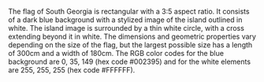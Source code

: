 The flag of South Georgia is rectangular with a 3:5 aspect ratio. It consists of a dark blue background with a stylized image of the island outlined in white. The island image is surrounded by a thin white circle, with a cross extending beyond it in white. The dimensions and geometric properties vary depending on the size of the flag, but the largest possible size has a length of 300cm and a width of 180cm. The RGB color codes for the blue background are 0, 35, 149 (hex code #002395) and for the white elements are 255, 255, 255 (hex code #FFFFFF).